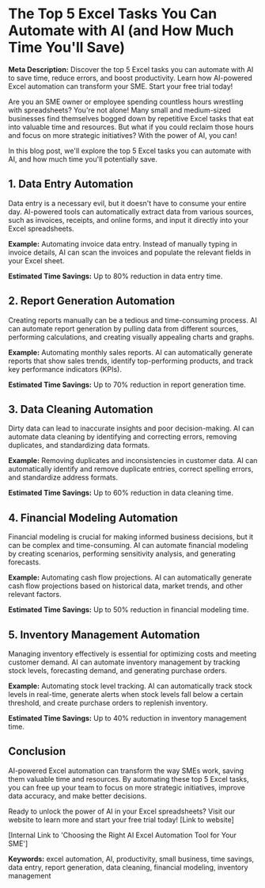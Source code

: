 
# The Top 5 Excel Tasks You Can Automate with AI (and How Much Time You'll Save)

**Meta Description:** Discover the top 5 Excel tasks you can automate with AI to save time, reduce errors, and boost productivity. Learn how AI-powered Excel automation can transform your SME. Start your free trial today!

Are you an SME owner or employee spending countless hours wrestling with spreadsheets? You're not alone! Many small and medium-sized businesses find themselves bogged down by repetitive Excel tasks that eat into valuable time and resources. But what if you could reclaim those hours and focus on more strategic initiatives? With the power of AI, you can!

In this blog post, we'll explore the top 5 Excel tasks you can automate with AI, and how much time you'll potentially save.

## 1. Data Entry Automation

Data entry is a necessary evil, but it doesn't have to consume your entire day. AI-powered tools can automatically extract data from various sources, such as invoices, receipts, and online forms, and input it directly into your Excel spreadsheets.

**Example:** Automating invoice data entry. Instead of manually typing in invoice details, AI can scan the invoices and populate the relevant fields in your Excel sheet.

**Estimated Time Savings:** Up to 80% reduction in data entry time.

## 2. Report Generation Automation

Creating reports manually can be a tedious and time-consuming process. AI can automate report generation by pulling data from different sources, performing calculations, and creating visually appealing charts and graphs.

**Example:** Automating monthly sales reports. AI can automatically generate reports that show sales trends, identify top-performing products, and track key performance indicators (KPIs).

**Estimated Time Savings:** Up to 70% reduction in report generation time.

## 3. Data Cleaning Automation

Dirty data can lead to inaccurate insights and poor decision-making. AI can automate data cleaning by identifying and correcting errors, removing duplicates, and standardizing data formats.

**Example:** Removing duplicates and inconsistencies in customer data. AI can automatically identify and remove duplicate entries, correct spelling errors, and standardize address formats.

**Estimated Time Savings:** Up to 60% reduction in data cleaning time.

## 4. Financial Modeling Automation

Financial modeling is crucial for making informed business decisions, but it can be complex and time-consuming. AI can automate financial modeling by creating scenarios, performing sensitivity analysis, and generating forecasts.

**Example:** Automating cash flow projections. AI can automatically generate cash flow projections based on historical data, market trends, and other relevant factors.

**Estimated Time Savings:** Up to 50% reduction in financial modeling time.

## 5. Inventory Management Automation

Managing inventory effectively is essential for optimizing costs and meeting customer demand. AI can automate inventory management by tracking stock levels, forecasting demand, and generating purchase orders.

**Example:** Automating stock level tracking. AI can automatically track stock levels in real-time, generate alerts when stock levels fall below a certain threshold, and create purchase orders to replenish inventory.

**Estimated Time Savings:** Up to 40% reduction in inventory management time.

## Conclusion

AI-powered Excel automation can transform the way SMEs work, saving them valuable time and resources. By automating these top 5 Excel tasks, you can free up your team to focus on more strategic initiatives, improve data accuracy, and make better decisions.

Ready to unlock the power of AI in your Excel spreadsheets? Visit our website to learn more and start your free trial today! [Link to website]

[Internal Link to 'Choosing the Right AI Excel Automation Tool for Your SME']

**Keywords:** excel automation, AI, productivity, small business, time savings, data entry, report generation, data cleaning, financial modeling, inventory management
```